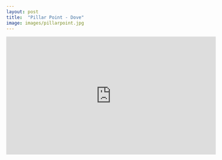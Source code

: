 ```yaml
---
layout: post
title:  "Pillar Point - Dove"
image: images/pillarpoint.jpg
---
```


<div class="video-container">
    <iframe width="560" height="315" src="https://www.youtube.com/embed/BU6dAAfg-qk?controls=1" frameborder="0" allow="accelerometer; autoplay; encrypted-media; gyroscope; picture-in-picture" allowfullscreen></iframe>
</div>
